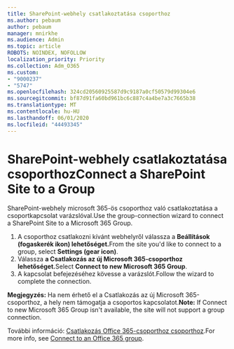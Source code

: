```yaml
---
title: SharePoint-webhely csatlakoztatása csoporthoz
ms.author: pebaum
author: pebaum
manager: mnirkhe
ms.audience: Admin
ms.topic: article
ROBOTS: NOINDEX, NOFOLLOW
localization_priority: Priority
ms.collection: Adm_O365
ms.custom:
- "9000237"
- "5747"
ms.openlocfilehash: 324cd20560925587d9c9187a0cf50579d99304e6
ms.sourcegitcommit: bf87d91fa60bd961bc6c887c4a4be7a3c7665b38
ms.translationtype: MT
ms.contentlocale: hu-HU
ms.lasthandoff: 06/01/2020
ms.locfileid: "44493345"
---
```

# <a name="connect-a-sharepoint-site-to-a-group"></a><span data-ttu-id="ba5db-102">SharePoint-webhely csatlakoztatása csoporthoz</span><span class="sxs-lookup"><span data-stu-id="ba5db-102">Connect a SharePoint Site to a Group</span></span>

<span data-ttu-id="ba5db-103">SharePoint-webhely microsoft 365-ös csoporthoz való csatlakoztatása a csoportkapcsolat varázslóval.</span><span class="sxs-lookup"><span data-stu-id="ba5db-103">Use the group-connection wizard to connect a SharePoint Site to a Microsoft 365 Group.</span></span>

1. <span data-ttu-id="ba5db-104">A csoporthoz csatlakozni kívánt webhelyről válassza a **Beállítások (fogaskerék ikon) lehetőséget.**</span><span class="sxs-lookup"><span data-stu-id="ba5db-104">From the site you'd like to connect to a group, select  **Settings (gear icon)**.</span></span>
2. <span data-ttu-id="ba5db-105">Válassza **a Csatlakozás az új Microsoft 365-csoporthoz lehetőséget.**</span><span class="sxs-lookup"><span data-stu-id="ba5db-105">Select  **Connect to new Microsoft 365 Group**.</span></span>
3. <span data-ttu-id="ba5db-106">A kapcsolat befejezéséhez kövesse a varázslót.</span><span class="sxs-lookup"><span data-stu-id="ba5db-106">Follow the wizard to complete the connection.</span></span>

<span data-ttu-id="ba5db-107">**Megjegyzés:**  Ha nem érhető el a Csatlakozás az új Microsoft 365-csoporthoz, a hely nem támogatja a csoportos kapcsolatot.</span><span class="sxs-lookup"><span data-stu-id="ba5db-107">**Note:**  If Connect to new Microsoft 365 Group isn't available, the site will not support a group connection.</span></span>

<span data-ttu-id="ba5db-108">További információ: [Csatlakozás Office 365-csoporthoz csoporthoz](https://docs.microsoft.com/sharepoint/dev/transform/modernize-connect-to-office365-group).</span><span class="sxs-lookup"><span data-stu-id="ba5db-108">For more info, see  [Connect to an Office 365 group](https://docs.microsoft.com/sharepoint/dev/transform/modernize-connect-to-office365-group).</span></span>